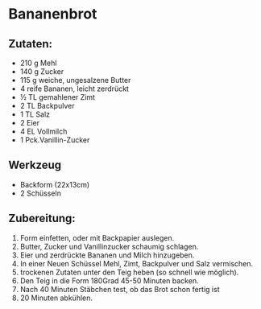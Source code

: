 # Bananenbrot
## Zutaten: 
* 210 g Mehl 
* 140 g Zucker 
* 115 g weiche, ungesalzene Butter 
* 4 reife Bananen, leicht zerdrückt 
* ½ TL gemahlener Zimt 
* 2 TL Backpulver 
* 1 TL Salz 
* 2 Eier 
* 4 EL Vollmilch 
* 1 Pck.Vanillin-Zucker 

## Werkzeug

* Backform (22x13cm)
* 2 Schüsseln
  
## Zubereitung: 
 
1. Form einfetten, oder mit Backpapier auslegen.
2. Butter, Zucker und Vanillinzucker schaumig schlagen. 
3. Eier und zerdrückte Bananen und Milch hinzugeben. 
4. In einer Neuen Schüssel Mehl, Zimt, Backpulver und Salz vermischen. 
5. trockenen Zutaten unter den Teig heben (so schnell wie möglich). 
6. Den Teig in die Form 180Grad 45-50 Minuten backen. 
7. Nach 40 Minuten Stäbchen test, ob das Brot schon fertig ist
8. 20 Minuten abkühlen.
